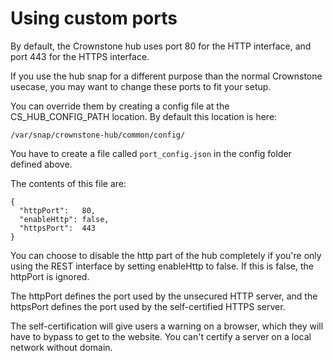 # Using custom ports

By default, the Crownstone hub uses port 80 for the HTTP interface, and port 443 for the HTTPS interface.

If you use the hub snap for a different purpose than the normal Crownstone usecase, you may want to change these ports to fit your setup.

You can override them by creating a config file at the CS_HUB_CONFIG_PATH location. By default this location is here:
```
/var/snap/crownstone-hub/common/config/
```

You have to create a file called ```port_config.json``` in the config folder defined above.

The contents of this file are:

```
{
  "httpPort":   80,
  "enableHttp": false,
  "httpsPort":  443
}
```

You can choose to disable the http part of the hub completely if you're only using the REST interface by setting enableHttp to false. If this is false, the httpPort is ignored.

The httpPort defines the port used by the unsecured HTTP server, and the httpsPort defines the port used by the self-certified HTTPS server.

The self-certification will give users a warning on a browser, which they will have to bypass to get to the website. You can't certify a server on a local network without domain.